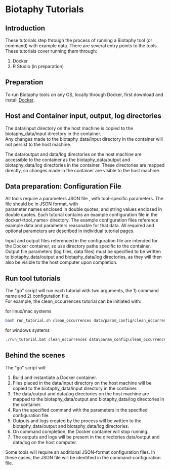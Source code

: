 # Biotaphy Tutorials

## Introduction
These tutorials step through the process of running a Biotaphy tool (or command) with example data.  There are 
several entry points to the tools.  These tutorials cover running them through: 
1. Docker
2. R Studio (in preparation)

## Preparation
To run Biotaphy tools on any OS, locally through Docker, first download and install 
[Docker](https://docs.docker.com/get-started/).

## Host and Container input, output, log directories 
The data/input directory on the host machine is copied to the biotaphy_data/input directory in the container.  
Any changes made to the biotaphy_data/input directory in the container will not persist to the host machine.

The data/output and data/log directories on the host machine are accessible to the container as the 
biotaphy_data/output and biotaphy_data/log directories in the container.  These directories are mapped directly, so 
changes made in the container are visible to the host machine.

## Data preparation: Configuration File
All tools require a parameters JSON file , with tool-specific parameters.  The file should be in JSON format, with  
parameter names enclosed in double quotes, and string values enclosed in double quotes.  Each tutorial contains 
an example configuration file in the docker/<tool_name> directory.  The example configuration files reference example 
data and parameters reasonable for that data.  All required and optional parameters are described in individual tutorial
pages.

Input and output files referenced in the configuration file are intended for the Docker container, so use directory 
paths specific to the container.  Output file parameters (log files, data files) must be specified to be written to 
biotaphy_data/output and biotaphy_data/log directories, as they will then also be visible to the host computer upon
completion.

## Run tool tutorials
The "go" script will run each tutorial with two arguments, the 1) command name and 2) configuration file.  
For example, the  clean_occurrences tutorial can be initiated with: 

for linux/mac systems
```zsh
bash run_tutorial.sh clean_occurrences data/param_config/clean_occurrences.json
```

for windows systems
```cmd
./run_tutorial.bat clean_occurrences data\param_config\clean_occurrences.json
```

## Behind the scenes
The "go" script will: 
1. Build and instantiate a Docker container.
2. Files placed in the data/input directory on the host machine will be copied to the biotaphy_data/input directory in
   the container.  
3. The data/output and data/log directories on the host machine are mapped to the biotaphy_data/output and 
   biotaphy_data/log directories in the container.  
4. Run the specified command with the parameters in the specified configuration file.
5. Outputs and logs created by the process will be written to the biotaphy_data/output and biotaphy_data/log 
   directories. 
6. On command completion, the Docker container will stop running.
7. The outputs and logs will be present in the directories data/output and data/log on the host computer.  

Some tools will require an additional JSON-format configuration files.  In these cases, the JSON file will be 
identified in the command-configuration file.